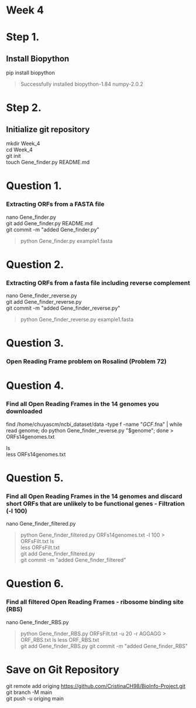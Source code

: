 # Week 4 

# Step 1. 

## Install Biopython 
pip install biopython  
> Successfully installed biopython-1.84 numpy-2.0.2

# Step 2. 

## Initialize git repository 
mkdir Week_4  
cd Week_4  
git init  
touch Gene_finder.py README.md

# Question 1. 
### Extracting ORFs from a FASTA file
 nano Gene_finder.py  
 git add Gene_finder.py README.md  
 git commit -m "added Gene_finder.py"  
 > python Gene_finder.py example1.fasta
 
# Question 2. 
### Extracting ORFs from a fasta file including reverse complement
nano Gene_finder_reverse.py  
git add Gene_finder_reverse.py  
git commit -m "added Gene_finder_reverse.py"  
> python Gene_finder_reverse.py example1.fasta

# Question 3. 
### Open Reading Frame problem on Rosalind (Problem 72)

# Question 4. 
### Find all Open Reading Frames in the 14 genomes you downloaded

find /home/chuyascm/ncbi_dataset/data -type f -name "*GCF*.fna" | while read genome; do python Gene_finder_reverse.py "$genome"; done > ORFs14genomes.txt

ls  
less ORFs14genomes.txt

# Question 5. 
### Find all Open Reading Frames in the 14 genomes and discard short ORFs that are unlikely to be functional genes - Filtration (-l 100)
nano Gene_finder_filtered.py   
> python Gene_finder_filtered.py ORFs14genomes.txt -l 100 > ORFsFilt.txt
ls  
less ORFsFilt.txt  
git add Gene_finder_filtered.py  
git commit -m "added Gene_finder_filtered" 

# Question 6. 
### Find all filtered Open Reading Frames - ribosome binding site (RBS)
nano Gene_finder_RBS.py  
> python Gene_finder_RBS.py ORFsFilt.txt -u 20 -r AGGAGG > ORF_RBS.txt
ls
less ORF_RBS.txt  
git add Gene_finder_RBS.py
git commit -m "added Gene_finder_RBS"

# Save on Git Repository

git remote add origing https://github.com/CristinaCH98/BioInfo-Project.git  
git branch -M main  
git push -u origing main

